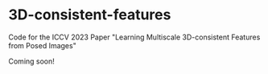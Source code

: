 # 3D-consistent-features
Code for the ICCV 2023 Paper "Learning Multiscale 3D-consistent Features from Posed Images"

Coming soon!
